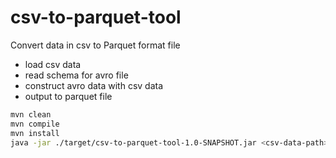 # csv-to-parquet-tool
Convert data in csv to Parquet format file
- load csv data
- read schema for avro file
- construct avro data with csv data
- output to parquet file
```bash
mvn clean
mvn compile
mvn install
java -jar ./target/csv-to-parquet-tool-1.0-SNAPSHOT.jar <csv-data-path>
```


